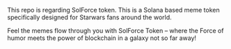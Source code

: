 This repo is regarding SolForce token. This is a Solana based meme token specifically designed for Starwars fans around the world.

Feel the memes flow through you with SolForce Token – where the Force of humor meets the power of blockchain in a galaxy not so far away!
